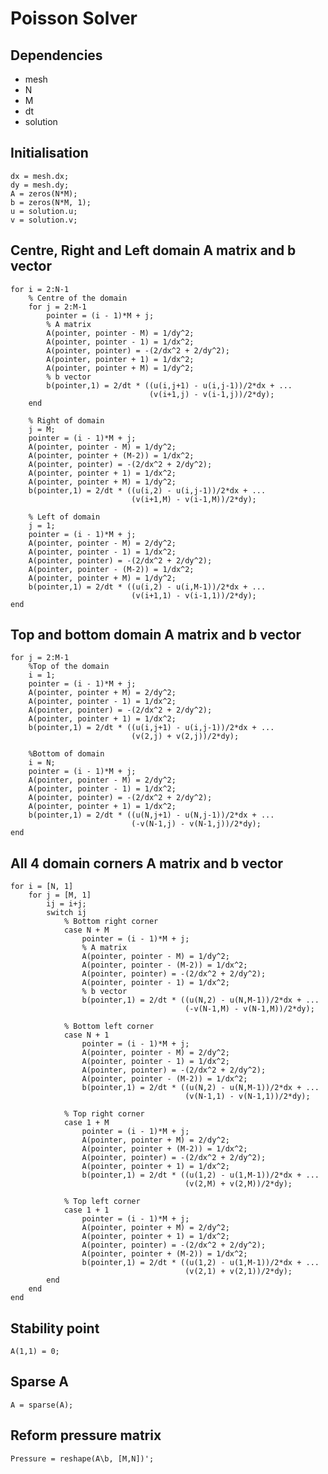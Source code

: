 # Poisson Solver

## Dependencies
- mesh
- N
- M
- dt
- solution

## Initialisation

    dx = mesh.dx;
    dy = mesh.dy;
    A = zeros(N*M);
    b = zeros(N*M, 1);
    u = solution.u;
    v = solution.v;
    
## Centre, Right and Left domain A matrix and b vector

    for i = 2:N-1
        % Centre of the domain
        for j = 2:M-1
            pointer = (i - 1)*M + j;
            % A matrix
            A(pointer, pointer - M) = 1/dy^2;
            A(pointer, pointer - 1) = 1/dx^2;
            A(pointer, pointer) = -(2/dx^2 + 2/dy^2);
            A(pointer, pointer + 1) = 1/dx^2;
            A(pointer, pointer + M) = 1/dy^2;  
            % b vector
            b(pointer,1) = 2/dt * ((u(i,j+1) - u(i,j-1))/2*dx + ...
                                   (v(i+1,j) - v(i-1,j))/2*dy);
        end

        % Right of domain
        j = M;
        pointer = (i - 1)*M + j;
        A(pointer, pointer - M) = 1/dy^2;
        A(pointer, pointer + (M-2)) = 1/dx^2;
        A(pointer, pointer) = -(2/dx^2 + 2/dy^2);
        A(pointer, pointer + 1) = 1/dx^2;
        A(pointer, pointer + M) = 1/dy^2;
        b(pointer,1) = 2/dt * ((u(i,2) - u(i,j-1))/2*dx + ...
                               (v(i+1,M) - v(i-1,M))/2*dy);

        % Left of domain
        j = 1;
        pointer = (i - 1)*M + j;
        A(pointer, pointer - M) = 2/dy^2;
        A(pointer, pointer - 1) = 1/dx^2;
        A(pointer, pointer) = -(2/dx^2 + 2/dy^2);
        A(pointer, pointer - (M-2)) = 1/dx^2;  
        A(pointer, pointer + M) = 1/dy^2;
        b(pointer,1) = 2/dt * ((u(i,2) - u(i,M-1))/2*dx + ...
                               (v(i+1,1) - v(i-1,1))/2*dy); 
    end
    
## Top and bottom domain A matrix and b vector

    for j = 2:M-1
        %Top of the domain
        i = 1;
        pointer = (i - 1)*M + j;
        A(pointer, pointer + M) = 2/dy^2;
        A(pointer, pointer - 1) = 1/dx^2;
        A(pointer, pointer) = -(2/dx^2 + 2/dy^2);
        A(pointer, pointer + 1) = 1/dx^2;
        b(pointer,1) = 2/dt * ((u(i,j+1) - u(i,j-1))/2*dx + ...
                               (v(2,j) + v(2,j))/2*dy);

        %Bottom of domain
        i = N;
        pointer = (i - 1)*M + j;
        A(pointer, pointer - M) = 2/dy^2;
        A(pointer, pointer - 1) = 1/dx^2;
        A(pointer, pointer) = -(2/dx^2 + 2/dy^2);
        A(pointer, pointer + 1) = 1/dx^2;  
        b(pointer,1) = 2/dt * ((u(N,j+1) - u(N,j-1))/2*dx + ...
                               (-v(N-1,j) - v(N-1,j))/2*dy); 
    end

## All 4 domain corners A matrix and b vector

    for i = [N, 1] 
        for j = [M, 1]
            ij = i+j;
            switch ij 
                % Bottom right corner
                case N + M
                    pointer = (i - 1)*M + j;
                    % A matrix
                    A(pointer, pointer - M) = 1/dy^2;
                    A(pointer, pointer - (M-2)) = 1/dx^2;
                    A(pointer, pointer) = -(2/dx^2 + 2/dy^2);
                    A(pointer, pointer - 1) = 1/dx^2;
                    % b vector
                    b(pointer,1) = 2/dt * ((u(N,2) - u(N,M-1))/2*dx + ...
                                           (-v(N-1,M) - v(N-1,M))/2*dy);

                % Bottom left corner
                case N + 1
                    pointer = (i - 1)*M + j;
                    A(pointer, pointer - M) = 2/dy^2;
                    A(pointer, pointer - 1) = 1/dx^2;
                    A(pointer, pointer) = -(2/dx^2 + 2/dy^2);
                    A(pointer, pointer - (M-2)) = 1/dx^2;
                    b(pointer,1) = 2/dt * ((u(N,2) - u(N,M-1))/2*dx + ...
                                           (v(N-1,1) - v(N-1,1))/2*dy);

                % Top right corner 
                case 1 + M
                    pointer = (i - 1)*M + j;
                    A(pointer, pointer + M) = 2/dy^2;
                    A(pointer, pointer + (M-2)) = 1/dx^2;
                    A(pointer, pointer) = -(2/dx^2 + 2/dy^2);
                    A(pointer, pointer + 1) = 1/dx^2;
                    b(pointer,1) = 2/dt * ((u(1,2) - u(1,M-1))/2*dx + ...
                                           (v(2,M) + v(2,M))/2*dy);

                % Top left corner   
                case 1 + 1
                    pointer = (i - 1)*M + j;
                    A(pointer, pointer + M) = 2/dy^2;
                    A(pointer, pointer + 1) = 1/dx^2;
                    A(pointer, pointer) = -(2/dx^2 + 2/dy^2);
                    A(pointer, pointer + (M-2)) = 1/dx^2;
                    b(pointer,1) = 2/dt * ((u(1,2) - u(1,M-1))/2*dx + ...
                                           (v(2,1) + v(2,1))/2*dy);
            end
        end
    end
 
## Stability point
    A(1,1) = 0;
    
## Sparse A
    A = sparse(A);
    
## Reform pressure matrix
    Pressure = reshape(A\b, [M,N])';
  
